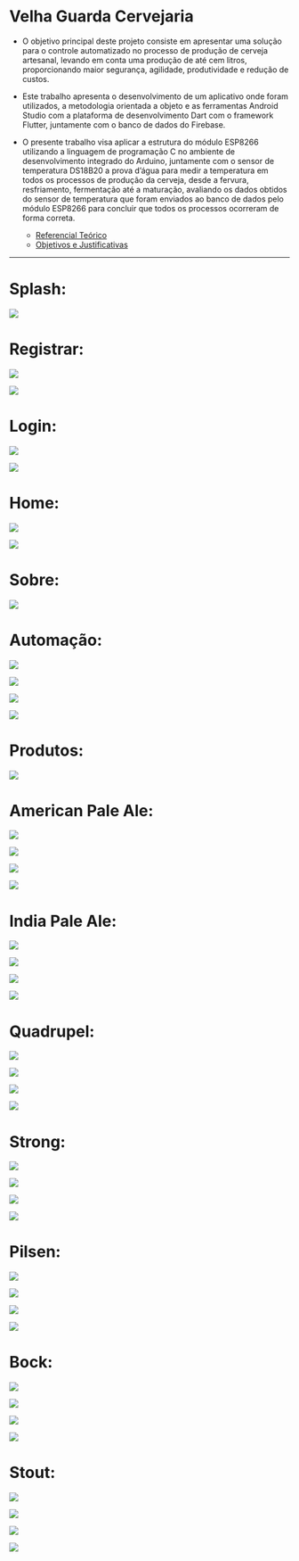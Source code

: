 Velha Guarda Cervejaria
===============================================

 - O objetivo principal deste projeto consiste em apresentar uma solução para o controle
automatizado no processo de produção de cerveja artesanal, levando em conta uma produção
de até cem litros, proporcionando maior segurança, agilidade, produtividade e redução de
custos. 

- Este trabalho apresenta o desenvolvimento de um aplicativo onde foram utilizados, a
metodologia orientada a objeto e as ferramentas Android Studio com a plataforma de
desenvolvimento Dart com o framework Flutter, juntamente com o banco de dados do
Firebase. 

- O presente trabalho visa aplicar a estrutura do módulo ESP8266 utilizando a
linguagem de programação C no ambiente de desenvolvimento integrado do Arduino,
juntamente com o sensor de temperatura DS18B20 a prova d’água para medir a temperatura
em todos os processos de produção da cerveja, desde a fervura, resfriamento, fermentação até
a maturação, avaliando os dados obtidos do sensor de temperatura que foram enviados ao
banco de dados pelo módulo ESP8266 para concluir que todos os processos ocorreram de
forma correta.

  - [Referencial Teórico](https://github.com/jacksonn455/automacao-cervejaria/blob/master/images/readme/Referencial%20Te%C3%B3rico.pdf)
  - [Objetivos e Justificativas](https://github.com/jacksonn455/automacao-cervejaria/blob/master/images/readme/Objetivos%20e%20justificativas.pdf/)
--------------------

 Splash:
=====================
 ![](https://github.com/jacksonn455/automacao-cervejaria/blob/master/images/readme/splash.png)
 
  Registrar:
=====================
 ![](https://github.com/jacksonn455/automacao-cervejaria/blob/master/images/readme/registro.png)
 
 ![](https://github.com/jacksonn455/automacao-cervejaria/blob/master/images/readme/registro1.png)
 
  Login:
=====================
 ![](https://github.com/jacksonn455/automacao-cervejaria/blob/master/images/readme/login.png)
 
 ![](https://github.com/jacksonn455/automacao-cervejaria/blob/master/images/readme/login1.png)
 
  Home:
=====================
 ![](https://github.com/jacksonn455/automacao-cervejaria/blob/master/images/readme/home.png)
 
 ![](https://github.com/jacksonn455/automacao-cervejaria/blob/master/images/readme/menu.png)

 Sobre:
=====================
 ![](https://github.com/jacksonn455/automacao-cervejaria/blob/master/images/readme/sobre.png)
 
  Automação:
=============================================== 

 ![](https://github.com/jacksonn455/automacao-cervejaria/blob/master/images/readme/automaca.png)
 
 ![](https://github.com/jacksonn455/automacao-cervejaria/blob/master/images/readme/freezer.png)
 
 ![](https://github.com/jacksonn455/automacao-cervejaria/blob/master/images/readme/geladeira.png)
 
  ![](https://github.com/jacksonn455/automacao-cervejaria/blob/master/images/readme/cronometro.png)

 Produtos:
=====================
 ![](https://github.com/jacksonn455/automacao-cervejaria/blob/master/images/readme/menu-prod1.png)
 

 American Pale Ale:
=============================================== 

 ![](https://github.com/jacksonn455/automacao-cervejaria/blob/master/images/readme/apa1.png)
 
 ![](https://github.com/jacksonn455/automacao-cervejaria/blob/master/images/readme/apa2.png)
 
 ![](https://github.com/jacksonn455/automacao-cervejaria/blob/master/images/readme/apa3.png)
 
 ![](https://github.com/jacksonn455/automacao-cervejaria/blob/master/images/readme/apa4.pngg)
 
 India Pale Ale:
=============================================== 

 ![](https://github.com/jacksonn455/automacao-cervejaria/blob/master/images/readme/ipa1.png)
 
 ![](https://github.com/jacksonn455/automacao-cervejaria/blob/master/images/readme/ipa2.png)
 
 ![](https://github.com/jacksonn455/automacao-cervejaria/blob/master/images/readme/ipa3.png)
 
 ![](https://github.com/jacksonn455/automacao-cervejaria/blob/master/images/readme/ipa4.png)
 
  Quadrupel:
=============================================== 

 ![](https://github.com/jacksonn455/automacao-cervejaria/blob/master/images/readme/quad1.png)
 
 ![](https://github.com/jacksonn455/automacao-cervejaria/blob/master/images/readme/quad2.png)
 
 ![](https://github.com/jacksonn455/automacao-cervejaria/blob/master/images/readme/quad3.png)
 
 ![](https://github.com/jacksonn455/automacao-cervejaria/blob/master/images/readme/quad4.png)
 
  Strong:
=============================================== 

 ![](https://github.com/jacksonn455/automacao-cervejaria/blob/master/images/readme/strong1.png)
 
 ![](https://github.com/jacksonn455/automacao-cervejaria/blob/master/images/readme/strong2.png)
 
 ![](https://github.com/jacksonn455/automacao-cervejaria/blob/master/images/readme/strong3.png)
 
 ![](https://github.com/jacksonn455/automacao-cervejaria/blob/master/images/readme/strong4.png)
 
   Pilsen:
=============================================== 

 ![](https://github.com/jacksonn455/automacao-cervejaria/blob/master/images/readme/pilsen1.png)
 
 ![](https://github.com/jacksonn455/automacao-cervejaria/blob/master/images/readme/pilsen2.png)
 
 ![](https://github.com/jacksonn455/automacao-cervejaria/blob/master/images/readme/pilsen3.png)
 
 ![](https://github.com/jacksonn455/automacao-cervejaria/blob/master/images/readme/pilsen4.png)
 
   Bock:
=============================================== 

 ![](https://github.com/jacksonn455/automacao-cervejaria/blob/master/images/readme/bock3.png)
 
 ![](https://github.com/jacksonn455/automacao-cervejaria/blob/master/images/readme/bock2.png)
 
 ![](https://github.com/jacksonn455/automacao-cervejaria/blob/master/images/readme/bock.png)
 
 ![](https://github.com/jacksonn455/automacao-cervejaria/blob/master/images/readme/bock1.png)
 
   Stout:
=============================================== 

 ![](https://github.com/jacksonn455/automacao-cervejaria/blob/master/images/readme/stout.png)
 
 ![](https://github.com/jacksonn455/automacao-cervejaria/blob/master/images/readme/stout1.png)
 
 ![](https://github.com/jacksonn455/automacao-cervejaria/blob/master/images/readme/stout2.png)
 
 ![](https://github.com/jacksonn455/automacao-cervejaria/blob/master/images/readme/stout3.png)
 
